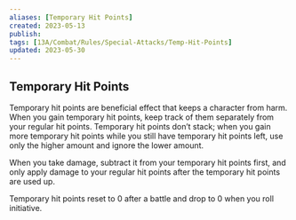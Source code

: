 ```yaml
---
aliases: [Temporary Hit Points]
created: 2023-05-13
publish: 
tags: [13A/Combat/Rules/Special-Attacks/Temp-Hit-Points]
updated: 2023-05-30
---
```


## Temporary Hit Points

Temporary hit points are beneficial effect that keeps a character from harm. When you gain temporary hit points, keep track of them separately from your regular hit points. Temporary hit points don’t stack; when you gain more temporary hit points while you still have temporary hit points left, use only the higher amount and ignore the lower amount.

When you take damage, subtract it from your temporary hit points first, and only apply damage to your regular hit points after the temporary hit points are used up.

Temporary hit points reset to 0 after a battle and drop to 0 when you roll initiative.
